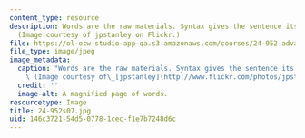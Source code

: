 ```yaml
---
content_type: resource
description: Words are the raw materials. Syntax gives the sentence its structure.
  (Image courtesy of jpstanley on Flickr.)
file: https://ol-ocw-studio-app-qa.s3.amazonaws.com/courses/24-952-advanced-syntax-spring-2007/146c372154d507781cecf1e7b7248d6c_24-952s07.jpg
file_type: image/jpeg
image_metadata:
  caption: "Words are the raw materials. Syntax gives the sentence its structure.\
    \ (Image courtesy of\_[jpstanley](http://www.flickr.com/photos/jpstanley/).)"
  credit: ''
  image-alt: A magnified page of words.
resourcetype: Image
title: 24-952s07.jpg
uid: 146c3721-54d5-0778-1cec-f1e7b7248d6c
---
```

